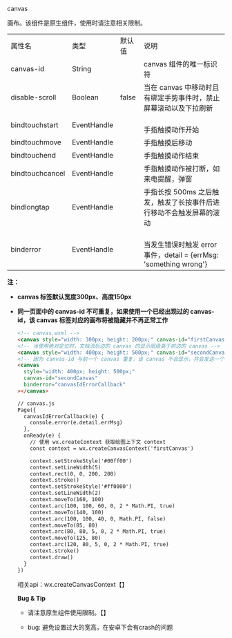 canvas

画布。该组件是原生组件，使用时请注意相关限制。
<table>
<tr>
<td rowspan="1" colSpan="1" >属性名</td>

<td rowspan="1" colSpan="1" >类型</td>

<td rowspan="1" colSpan="1" >默认值</td>

<td rowspan="1" colSpan="1" >说明</td>
</tr>

<tr>
<td rowspan="1" colSpan="1" >canvas-id</td>

<td rowspan="1" colSpan="1" >String</td>

<td rowspan="1" colSpan="1" ></td>

<td rowspan="1" colSpan="1" >canvas 组件的唯一标识符</td>
</tr>

<tr>
<td rowspan="1" colSpan="1" >disable-scroll</td>

<td rowspan="1" colSpan="1" >Boolean</td>

<td rowspan="1" colSpan="1" >false</td>

<td rowspan="1" colSpan="1" >当在 canvas 中移动时且有绑定手势事件时，禁止屏幕滚动以及下拉刷新</td>
</tr>

<tr>
<td rowspan="1" colSpan="1" >bindtouchstart</td>

<td rowspan="1" colSpan="1" >EventHandle</td>

<td rowspan="1" colSpan="1" ></td>

<td rowspan="1" colSpan="1" ><br>手指触摸动作开始</td>
</tr>

<tr>
<td rowspan="1" colSpan="1" >bindtouchmove</td>

<td rowspan="1" colSpan="1" >EventHandle</td>

<td rowspan="1" colSpan="1" ></td>

<td rowspan="1" colSpan="1" >手指触摸后移动</td>
</tr>

<tr>
<td rowspan="1" colSpan="1" >bindtouchend</td>

<td rowspan="1" colSpan="1" >EventHandle</td>

<td rowspan="1" colSpan="1" ></td>

<td rowspan="1" colSpan="1" >手指触摸动作结束</td>
</tr>

<tr>
<td rowspan="1" colSpan="1" >bindtouchcancel</td>

<td rowspan="1" colSpan="1" >EventHandle</td>

<td rowspan="1" colSpan="1" ></td>

<td rowspan="1" colSpan="1" >手指触摸动作被打断，如来电提醒，弹窗</td>
</tr>

<tr>
<td rowspan="1" colSpan="1" >bindlongtap</td>

<td rowspan="1" colSpan="1" >EventHandle</td>

<td rowspan="1" colSpan="1" ></td>

<td rowspan="1" colSpan="1" >手指长按 500ms 之后触发，触发了长按事件后进行移动不会触发屏幕的滚动</td>
</tr>

<tr>
<td rowspan="1" colSpan="1" >binderror</td>

<td rowspan="1" colSpan="1" >EventHandle</td>

<td rowspan="1" colSpan="1" ></td>

<td rowspan="1" colSpan="1" ><br>当发生错误时触发 error 事件，detail = {errMsg: 'something wrong'}</td>
</tr>
</table>


**注：**
- **canvas 标签默认宽度300px、高度150px**

- **同一页面中的 canvas-id 不可重复，如果使用一个已经出现过的 canvas-id，该 canvas 标签对应的画布将被隐藏并不再正常工作**

   ``` html
   <!-- canvas.wxml -->
   <canvas style="width: 300px; height: 200px;" canvas-id="firstCanvas"></canvas>
   <!-- 当使用绝对定位时，文档流后边的 canvas 的显示层级高于前边的 canvas -->
   <canvas style="width: 400px; height: 500px;" canvas-id="secondCanvas"></canvas>
   <!-- 因为 canvas-id 与前一个 canvas 重复，该 canvas 不会显示，并会发送一个错误事件到 AppService -->
   <canvas
     style="width: 400px; height: 500px;"
     canvas-id="secondCanvas"
     binderror="canvasIdErrorCallback"
   ></canvas>
   ```
   ``` html
   // canvas.js
   Page({
     canvasIdErrorCallback(e) {
       console.error(e.detail.errMsg)
     },
     onReady(e) {
       // 使用 wx.createContext 获取绘图上下文 context
       const context = wx.createCanvasContext('firstCanvas')
   
       context.setStrokeStyle('#00ff00')
       context.setLineWidth(5)
       context.rect(0, 0, 200, 200)
       context.stroke()
       context.setStrokeStyle('#ff0000')
       context.setLineWidth(2)
       context.moveTo(160, 100)
       context.arc(100, 100, 60, 0, 2 * Math.PI, true)
       context.moveTo(140, 100)
       context.arc(100, 100, 40, 0, Math.PI, false)
       context.moveTo(85, 80)
       context.arc(80, 80, 5, 0, 2 * Math.PI, true)
       context.moveTo(125, 80)
       context.arc(120, 80, 5, 0, 2 * Math.PI, true)
       context.stroke()
       context.draw()
     }
   })
   ```

   相关api：wx.createCanvasContext【】


   **Bug & Tip**

  - 请注意原生组件使用限制。【】

  - bug: 避免设置过大的宽高，在安卓下会有crash的问题


